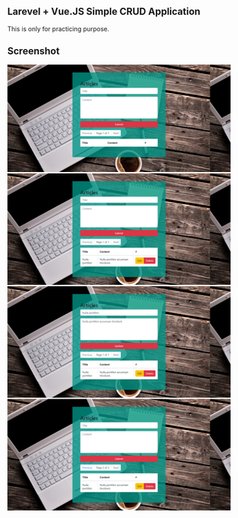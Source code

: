 ## Larevel + Vue.JS Simple CRUD Application

This is only for practicing purpose.

## Screenshot

![1](https://github.com/masudncse/laravel-vue-example/blob/master/screenshot/1.png)
![2](https://github.com/masudncse/laravel-vue-example/blob/master/screenshot/2.png)
![3](https://github.com/masudncse/laravel-vue-example/blob/master/screenshot/3.png)
![4](https://github.com/masudncse/laravel-vue-example/blob/master/screenshot/4.png)
